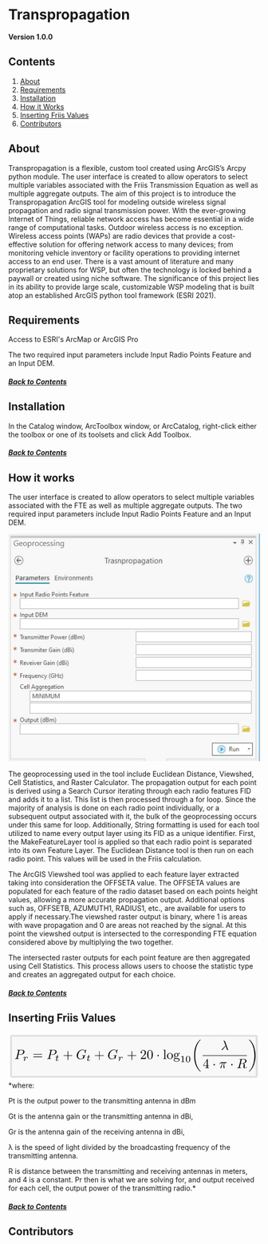 # Transpropagation
**Version 1.0.0**

## Contents
1. [About](#About)
2. [Requirements](#Requirements)
3. [Installation](#Installation)
4. [How it Works](#How-it-works)
5. [Inserting Friis Values](#Inserting-Friis-Values)
6. [Contributors](#Contributors)


## About
Transpropagation is a flexible, custom tool created using ArcGIS’s Arcpy python module. The user interface is created to allow operators to select multiple variables associated with the Friis Transmission Equation as well as multiple aggregate outputs. The aim of this project is to introduce the Transpropagation ArcGIS tool for modeling outside wireless signal propagation and radio signal transmission power. With the ever-growing Internet of Things, reliable network access has become essential in a wide range of computational tasks. Outdoor wireless access is no exception. Wireless access points (WAPs) are radio devices that provide a cost-effective solution for offering network access to many devices; from monitoring vehicle inventory or facility operations to providing internet access to an end user. There is a vast amount of literature and many proprietary solutions for WSP, but often the technology is locked behind a paywall or created using niche software. The significance of this project lies in its ability to provide large scale, customizable WSP modeling that is built atop an established ArcGIS python tool framework (ESRI 2021). 

## Requirements
Access to ESRI's ArcMap or ArcGIS Pro

The two required input parameters include Input Radio Points Feature and an Input DEM.
##### [Back to Contents](#contents)

## Installation
In the Catalog window, ArcToolbox window, or ArcCatalog, right-click either the toolbox or one of its toolsets and click Add Toolbox.
##### [Back to Contents](#contents)

## How it works
The user interface is created to allow operators to select multiple variables associated with the FTE as well as multiple aggregate outputs. The two required input parameters include Input Radio Points Feature and an Input DEM. 

![UI](UI.JPG)

The geoprocessing used in the tool include Euclidean Distance, Viewshed, Cell Statistics, and Raster Calculator. The propagation output for each point is derived using a Search Cursor iterating through each radio features FID and adds it to a list. This list is then processed through a for loop. Since the majority of analysis is done on each radio point individually, or a subsequent output associated with it, the bulk of the geoprocessing occurs under this same for loop. Additionally, String formatting is used for each tool utilized to name every output layer using its FID as a unique identifier. First, the MakeFeatureLayer tool is applied so that each radio point is separated into its own Feature Layer. The Euclidean Distance tool is then run on each radio point. This values will be used in the Friis calculation. 

The ArcGIS Viewshed tool was applied to each feature layer extracted taking into consideration the OFFSETA value. The OFFSETA values are populated for each feature of the radio dataset based on each points height values, allowing a more accurate propagation output. Additional options such as, OFFSETB, AZUMUTH1, RADIUS1, etc., are available for users to apply if necessary.The viewshed raster output is binary, where 1 is areas with wave propagation and 0 are areas not reached by the signal. At this point the viewshed output is intersected to the corresponding FTE equation considered above by multiplying the two together. 

The intersected raster outputs for each point feature are then aggregated using Cell Statistics. This process allows users to choose the statistic type and creates an aggregated output for each choice. 


##### [Back to Contents](#contents)

## Inserting Friis Values
![img_2](img_2.png)
*where: 

Pt is the output power to the transmitting antenna in dBm 

Gt is the antenna gain or the transmitting antenna in dBi, 

Gr is the antenna gain of the receiving antenna in dBi, 

λ is the speed of light divided by the broadcasting frequency of the transmitting antenna.

R is distance between the transmitting and receiving antennas in meters, and 4 is a constant. Pr then is what we are solving for, and output received for each cell, the output power of the transmitting radio.*

##### [Back to Contents](#contents)


## Contributors
